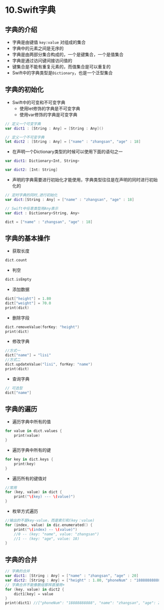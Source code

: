 # 10.Swift字典

## 字典的介绍

- 字典是由键值 `key:value` 对组成的集合
- 字典中的元素之间是无序的
- 字典是由两部分集合构成的，一个是键集合，一个是值集合
- 字典是通过访问键间接访问值的
- 键集合是不能有重复元素的，而值集合是可以重复的
- Swift中的字典类型是`Dictionary`，也是一个泛型集合

## 字典的初始化

- Swift中的可变和不可变字典
  - 使用let修饰的字典是不可变字典
  - 使用var修饰的字典是可变字典

```swift
// 定义一个可变字典
var dict1 : [String : Any] = [String : Any]()

// 定义一个不可变字典
let dict2 : [String : Any] = ["name" : "zhangsan", "age" : 18]
```

- 在声明一个Dictionary类型的时候可以使用下面的语句之一

```swift
var dict1: Dictionary<Int, String>

var dict2: [Int: String]
```

- 声明的字典需要进行初始化才能使用，字典类型往往是在声明的同时进行初始化的

```swift
// 定时字典的同时,进行初始化
var dict:[String : Any] = ["name" : "zhangsan", "age" : 18]

// Swift中任意类型用Any表示
var dict : Dictionary<String, Any>

dict = ["name" : "zhangsan", "age" : 18]
```

## 字典的基本操作

- 获取长度

```swift
dict.count
```

- 判空

```swift
dict.isEmpty
```

- 添加数据

```swift
dict["height"] = 1.80
dict["weight"] = 70.0
print(dict)
```

- 删除字段

```swift
dict.removeValue(forKey: "height")
print(dict)
```

- 修改字典

```swift
//方式一
dict["name"] = "lisi"
//方式二
dict.updateValue("lisi", forKey: "name")
print(dict)
```

- 查询字典

```swift
// 可选型
dict["name"]
```

## 字典的遍历

- 遍历字典中所有的值

```swift
for value in dict.values {
    print(value)
}
```

- 遍历字典中所有的键

```swift
for key in dict.keys {
    print(key)
}
```

- 遍历所有的键值对

```swift
//常用
for (key, value) in dict {
    print("\(key) --- \(value)")
}
```

- 枚举方式遍历

```swift
//输出的不是key-value，而是索引和(key：value)
for (index, value) in dic.enumerated() {
    print("\(index) -- \(value)")
    //0 -- (key: "name", value: "zhangsan") 
    //1 -- (key: "age", value: 18)
}
```

## 字典的合并

```swift
// 字典的合并
var dict1: [String : Any] = ["name" : "zhangsan", "age" : 20]
var dict2: [String : Any] = ["height" : 1.80, "phoneNum" : "18888888888"]
// 字典合并不能像数组那样直接用+
for (key, value) in dict2 {
    dict1[key] = value
}
print(dict1) //["phoneNum": "18888888888", "name": "zhangsan", "age": 20, "height": 1.8]
```